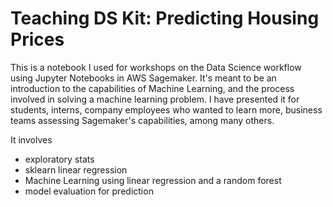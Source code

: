 # Teaching DS Kit: Predicting Housing Prices

This is a notebook I used for workshops on the Data Science workflow using Jupyter Notebooks in AWS Sagemaker. It's meant to be an introduction to the capabilities of Machine Learning, and the process involved in solving a machine learning problem. 
I have presented it for students, interns, company employees who wanted to learn more, business teams assessing Sagemaker's capabilities, among many others.

It involves 
  - exploratory stats
  - sklearn linear regression
  - Machine Learning using linear regression and a random forest 
  - model evaluation for prediction
  


